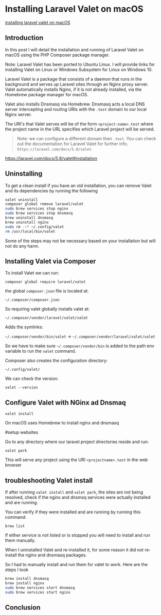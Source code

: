 # Installing Laravel Valet on macOS

[installing laravel valet on macOS](https://aregsar.com/blog/2019/installing-laravel-valet-on-macOS)

## Introduction

In this post I will detail the installation and running of Laravel Valet on macOS using the PHP Composer package manager.

Note: Laravel Valet has been ported to Ubuntu Linux. I will provide links for installing Valet on Linux or Windows Subsystem for Linux on Windows 10.

Laravel Valet is a package that consists of a daemon that runs in the background and serves up Laravel sites through an Nginx proxy server. Valet automatically installs Nginx, if it is not already installed, via the Homebrew package manager for macOS.

Valet also installs Dnsmasq via Homebrew. Dnsmasq acts a local DNS server intercepting and routing URIs with the `.test` domain to our local Nginx server.

The URI's that Valet serves will be of the form `<project-name>.test` where the project name in the URL specifies which Laravel project will be served.

> Note: we can configure a different domain then `.test`. You can check out the documentation for Laravel Valet for further info. `https://laravel.com/docs/5.8/valet`.

https://laravel.com/docs/5.8/valet#installation

## Uninstalling

To get a clean install if you have an old installation, you can remove Valet and its dependencies by running the following

```bash
valet uninstall
composer global remove laravel/valet
sudo brew services stop nginx
sudo brew services stop dnsmasq
brew uninstall dnsmasq
brew uninstall nginx
sudo rm -rf ~/.config/valet
rm /usr/local/bin/valet
```

Some of the steps may not be necessary based on your installation but will not do any harm.

## Installing Valet via Composer

To install Valet we can run:

`composer global require laravel/valet`

the global `composer.json` file is located at:

`~/.composer/composer.json`

So requiring valet globally installs valet at:

`~/.composer/vendor/laravel/valet/valet`

Adds the symlinks:

`~/.composer/vendor/bin/valet` -> `~/.composer/vendor/laravel/valet/valet`

So we have to make sure `~/.composer/vendor/bin` is added to the path env variable to run the `valet` command.

Composer also creates the configuration directory:

`~/.config/valet/`

We can check the version:

`valet --version`

## Configure Valet with NGinx ad Dnsmaq

`valet install`

On macOS uses Homebrew to install nginx and dnsmasq

#setup websites

Go to any directory where our laravel project directories reside and run:

`valet park`

This will serve any project using the URI `<projectname>.test` in the web browser

## troubleshooting Valet install

If after running `valet install` and `valet park`, the sites are not being resolved, check if the nginx and dnsmsq services were actually installed and are running. 

You can verify if they were installed and are running by running this command:

`brew list`

If either service is not listed or is stopped you will need to install and run them manually.

When I uninstalled Valet and re-installed it, for some reason it did not re-install the nginx and dnsmasq packages.

So I had to manually install and run them for valet to work. Here are the steps I took

```bash
brew install dnsmasq
brew install nginx
sudo brew services start dnsmasq
sudo brew services start nginx
```

## Conclusion









